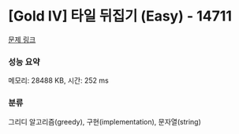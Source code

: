 # [Gold IV] 타일 뒤집기 (Easy) - 14711 

[문제 링크](https://www.acmicpc.net/problem/14711) 

### 성능 요약

메모리: 28488 KB, 시간: 252 ms

### 분류

그리디 알고리즘(greedy), 구현(implementation), 문자열(string)


